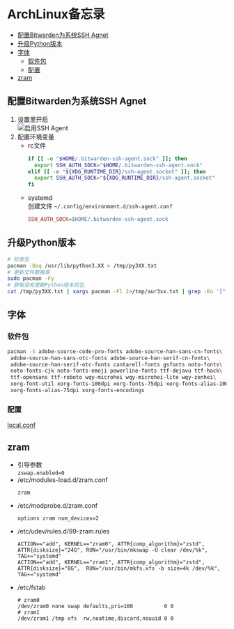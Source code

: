 # ArchLinux备忘录 <!-- omit in toc -->

- [配置Bitwarden为系统SSH Agnet](#配置bitwarden为系统ssh-agnet)
- [升级Python版本](#升级python版本)
- [字体](#字体)
  - [软件包](#软件包)
  - [配置](#配置)
- [zram](#zram)

## 配置Bitwarden为系统SSH Agnet
1. 设置里开启  
   ![启用SSH Agent](/assets/linux/20251027-Bitwarden启用SSHAgent.png)
2. 配置环境变量
   - rc文件
     ```sh
     if [[ -e "$HOME/.bitwarden-ssh-agent.sock" ]]; then
       export SSH_AUTH_SOCK="$HOME/.bitwarden-ssh-agent.sock"
     elif [[ -e "${XDG_RUNTIME_DIR}/ssh-agent.socket" ]]; then
       export SSH_AUTH_SOCK="${XDG_RUNTIME_DIR}/ssh-agent.socket"
     fi
     ```
   - systemd  
     创建文件 `~/.config/environment.d/ssh-agent.conf`  
     ```ini
     SSH_AUTH_SOCK=$HOME/.bitwarden-ssh-agent.sock
     ```

## 升级Python版本
```sh
# 检查包
pacman -Qoq /usr/lib/python3.XX > /tmp/py3XX.txt
# 更新文件数据库
sudo pacman -Fy
# 获取没有更新Python版本的包
cat /tmp/py3XX.txt | xargs pacman -Fl 2>/tmp/aur3xx.txt | grep -Eo '[^ ]+ usr/lib/python3\.[0-9]+' | uniq | grep 'usr/lib/python3.XX' | cut -d' ' -f1
```

## 字体
### 软件包
```sh
pacman -S adobe-source-code-pro-fonts adobe-source-han-sans-cn-fonts\
 adobe-source-han-sans-otc-fonts adobe-source-han-serif-cn-fonts\
 adobe-source-han-serif-otc-fonts cantarell-fonts gsfonts noto-fonts\
 noto-fonts-cjk noto-fonts-emoji powerline-fonts ttf-dejavu ttf-hack\
 ttf-opensans ttf-roboto wqy-microhei wqy-microhei-lite wqy-zenhei\
 xorg-font-util xorg-fonts-100dpi xorg-fonts-75dpi xorg-fonts-alias-100dpi\
 xorg-fonts-alias-75dpi xorg-fonts-encodings
```

### 配置
[local.conf](./configs/fonts-local.conf)

## zram
- 引导参数  
  `zswap.enabled=0`
- /etc/modules-load.d/zram.conf
  ```
  zram
  ```
- /etc/modprobe.d/zram.conf
  ```
  options zram num_devices=2
  ```
- /etc/udev/rules.d/99-zram.rules
  ```
  ACTION=="add", KERNEL=="zram0", ATTR{comp_algorithm}="zstd", ATTR{disksize}="24G", RUN="/usr/bin/mkswap -U clear /dev/%k",     TAG+="systemd"
  ACTION=="add", KERNEL=="zram1", ATTR{comp_algorithm}="zstd", ATTR{disksize}="8G",  RUN="/usr/bin/mkfs.xfs -b size=4k /dev/%k", TAG+="systemd"
  ```
- /etc/fstab
  ```
  # zram0
  /dev/zram0 none swap defaults,pri=100          0 0
  # zram1
  /dev/zram1 /tmp xfs  rw,noatime,discard,nouuid 0 0
  ```